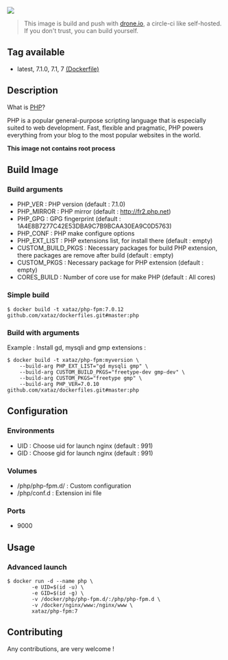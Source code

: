 ![](http://php.net/manual/fr/images/c0d23d2d6769e53e24a1b3136c064577-php_logo.png)

> This image is build and push with [drone.io](https://github.com/drone/drone), a circle-ci like self-hosted.
> If you don't trust, you can build yourself.

## Tag available
* latest, 7.1.0, 7.1, 7 [(Dockerfile)](https://github.com/xataz/dockerfiles/blob/master/php-fpm/Dockerfile)

## Description
What is [PHP](https://secure.php.net/)?

PHP is a popular general-purpose scripting language that is especially suited to web development.
Fast, flexible and pragmatic, PHP powers everything from your blog to the most popular websites in the world.

**This image not contains root process**

## Build Image
### Build arguments
* PHP_VER : PHP version (default : 7.1.0)
* PHP_MIRROR : PHP mirror (default : http://fr2.php.net)
* PHP_GPG : GPG fingerprint (default : 1A4E8B7277C42E53DBA9C7B9BCAA30EA9C0D5763)
* PHP_CONF : PHP make configure options 
* PHP_EXT_LIST : PHP extensions list, for install there (default : empty)
* CUSTOM_BUILD_PKGS : Necessary packages for build PHP extension, there packages are remove after build (default : empty)
* CUSTOM_PKGS : Necessary package for PHP extension (default : empty)
* CORES_BUILD : Number of core use for make PHP (default : All cores)

### Simple build
```shell
$ docker build -t xataz/php-fpm:7.0.12 github.com/xataz/dockerfiles.git#master:php
```

### Build with arguments
Example : Install gd, mysqli and gmp extensions :
```shell
$ docker build -t xataz/php-fpm:myversion \
    --build-arg PHP_EXT_LIST="gd mysqli gmp" \
    --build-arg CUSTOM_BUILD_PKGS="freetype-dev gmp-dev" \
    --build-arg CUSTOM_PKGS="freetype gmp" \
    --build-arg PHP_VER=7.0.10 github.com/xataz/dockerfiles.git#master:php
```

## Configuration
### Environments
* UID : Choose uid for launch nginx (default : 991)
* GID : Choose gid for launch nginx (default : 991)

### Volumes
* /php/php-fpm.d/ : Custom configuration
* /php/conf.d : Extension ini file

### Ports
* 9000

## Usage
### Advanced launch
```shell
$ docker run -d --name php \
        -e UID=$(id -u) \
        -e GID=$(id -g) \
        -v /docker/php/php-fpm.d/:/php/php-fpm.d \
        -v /docker/nginx/www:/nginx/www \
        xataz/php-fpm:7
```

## Contributing
Any contributions, are very welcome !